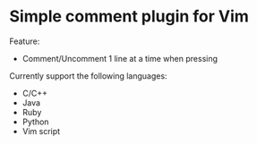 # Simple comment plugin for Vim
Feature:
* Comment/Uncomment 1 line at a time when pressing _<C-c>_

Currently support the following languages:
* C/C++
* Java
* Ruby
* Python
* Vim script
